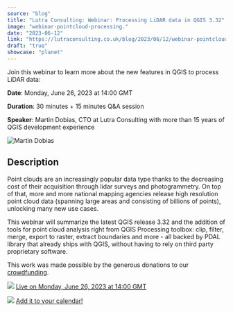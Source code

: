 ```yaml
---
source: "blog"
title: "Lutra Consulting: Webinar: Processing LiDAR data in QGIS 3.32"
image: "webinar-pointcloud-processing."
date: "2023-06-12"
link: "https://lutraconsulting.co.uk/blog/2023/06/12/webinar-pointcloud-processing/"
draft: "true"
showcase: "planet"
---
```


<p>Join this webinar to learn more about the new features in QGIS to process LiDAR data:</p>

<p><strong>Date</strong>: Monday, June 26, 2023 at 14:00 GMT</p>

<p><strong>Duration</strong>: 30 minutes + 15 minutes Q&amp;A session</p>

<p><strong>Speaker</strong>: Martin Dobias, CTO at Lutra Consulting with more than 15 years of QGIS development experience</p>

<p><img title="Martin Dobias" src="https://lutraconsulting.co.uk/img/members/md.png" alt="Martin Dobias" /></p>

<h2 id="description">Description</h2>
<p>Point clouds are an increasingly popular data type thanks to the decreasing cost of their acquisition through lidar surveys and photogrammetry. On top of that, more and more national mapping agencies release high resolution point cloud data (spanning large areas and consisting of billions of points), unlocking many new use cases.</p>

<p>This webinar will summarize the latest QGIS release 3.32 and the addition of tools for point cloud analysis right from QGIS Processing toolbox: clip, filter, merge, export to raster, extract boundaries and more - all backed by PDAL library that already ships with QGIS, without having to rely on third party proprietary software.</p>

<p>This work was made possible by the generous donations to our <a href="https://www.lutraconsulting.co.uk/crowdfunding/pointcloud-processing-qgis/">crowdfunding</a>.</p>

<p><a href="https://youtube.com/live/BJSaU5BT7aE?feature=share"><img src="/img/posts/youtube.png" /></a>
<a href="https://youtube.com/live/BJSaU5BT7aE?feature=share">Live on Monday, June 26, 2023 at 14:00 GMT</a></p>

<p><a href="https://calendar.google.com/calendar/event?action=TEMPLATE&amp;tmeid=Mms1cmRqa2o4a29rNmczNXFranQycjl2OG4gamFuLnBhdWxvdmljQG0&amp;tmsrc=jan.paulovic%40gmail.com"><img src="/img/posts/calendar.png" /></a>
<a href="https://calendar.google.com/calendar/event?action=TEMPLATE&amp;tmeid=Mms1cmRqa2o4a29rNmczNXFranQycjl2OG4gamFuLnBhdWxvdmljQG0&amp;tmsrc=jan.paulovic%40gmail.com">Add it to your calendar!</a></p>
